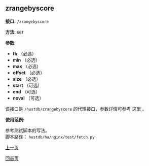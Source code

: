 ## zrangebyscore ##

**接口:** `/zrangebyscore`

**方法:** `GET`

**参数:** 

*  **tb** （必选）
*  **min** （必选）
*  **max** （必选）
*  **offset** （必选）  
*  **size** （必选）  
*  **start** （可选）  
*  **end** （可选）    
*  **noval** （可选）   

该接口是 `/hustdb/zrangebyscore` 的代理接口，参数详情可参考 [这里](../hustdb/hustdb/zrangebyscore.md) 。

**使用范例:**

参考测试脚本的写法。  
脚本路径： `hustdb/ha/nginx/test/fetch.py`

[上一页](../ha.md)

[回首页](../../index.md)